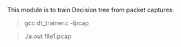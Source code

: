 

This module is to train Decision tree from packet captures:

  > gcc dt_trainer.c -lpcap
  
  > ./a.out file1.pcap
